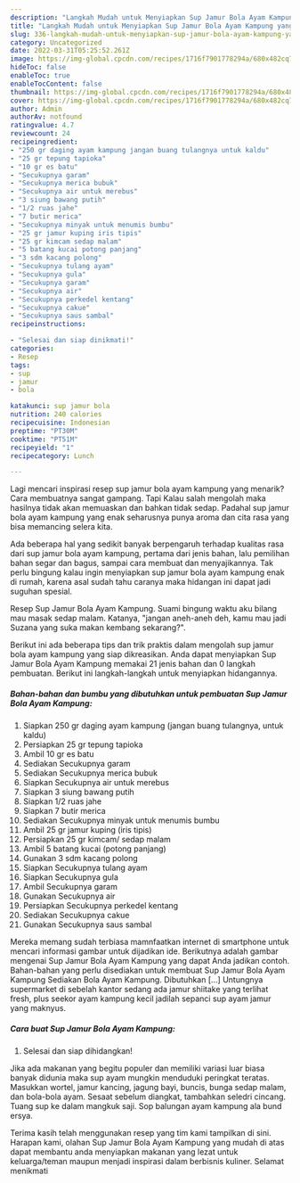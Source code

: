 ```yaml
---
description: "Langkah Mudah untuk Menyiapkan Sup Jamur Bola Ayam Kampung yang Bikin Ngiler, Buat Buka Puasa Lezat Sekali"
title: "Langkah Mudah untuk Menyiapkan Sup Jamur Bola Ayam Kampung yang Bikin Ngiler, Buat Buka Puasa Lezat Sekali"
slug: 336-langkah-mudah-untuk-menyiapkan-sup-jamur-bola-ayam-kampung-yang-bikin-ngiler-buat-buka-puasa-lezat-sekali
category: Uncategorized
date: 2022-03-31T05:25:52.261Z
image: https://img-global.cpcdn.com/recipes/1716f7901778294a/680x482cq70/sup-jamur-bola-ayam-kampung-foto-resep-utama.jpg
hideToc: false
enableToc: true
enableTocContent: false
thumbnail: https://img-global.cpcdn.com/recipes/1716f7901778294a/680x482cq70/sup-jamur-bola-ayam-kampung-foto-resep-utama.jpg
cover: https://img-global.cpcdn.com/recipes/1716f7901778294a/680x482cq70/sup-jamur-bola-ayam-kampung-foto-resep-utama.jpg
author: Admin
authorAv: notfound
ratingvalue: 4.7
reviewcount: 24
recipeingredient:
- "250 gr daging ayam kampung jangan buang tulangnya untuk kaldu"
- "25 gr tepung tapioka"
- "10 gr es batu"
- "Secukupnya garam"
- "Secukupnya merica bubuk"
- "Secukupnya air untuk merebus"
- "3 siung bawang putih"
- "1/2 ruas jahe"
- "7 butir merica"
- "Secukupnya minyak untuk menumis bumbu"
- "25 gr jamur kuping iris tipis"
- "25 gr kimcam sedap malam"
- "5 batang kucai potong panjang"
- "3 sdm kacang polong"
- "Secukupnya tulang ayam"
- "Secukupnya gula"
- "Secukupnya garam"
- "Secukupnya air"
- "Secukupnya perkedel kentang"
- "Secukupnya cakue"
- "Secukupnya saus sambal"
recipeinstructions:

- "Selesai dan siap dinikmati!"
categories:
- Resep
tags:
- sup
- jamur
- bola

katakunci: sup jamur bola 
nutrition: 240 calories
recipecuisine: Indonesian
preptime: "PT30M"
cooktime: "PT51M"
recipeyield: "1"
recipecategory: Lunch

---
```



Lagi mencari inspirasi resep sup jamur bola ayam kampung yang menarik? Cara membuatnya sangat gampang. Tapi Kalau salah mengolah maka hasilnya tidak akan memuaskan dan bahkan tidak sedap. Padahal sup jamur bola ayam kampung yang enak seharusnya punya aroma dan cita rasa yang bisa memancing selera kita.


Ada beberapa hal yang sedikit banyak berpengaruh terhadap kualitas rasa dari sup jamur bola ayam kampung, pertama dari jenis bahan, lalu pemilihan bahan segar dan bagus, sampai cara membuat dan menyajikannya. Tak perlu bingung kalau ingin menyiapkan sup jamur bola ayam kampung enak di rumah, karena asal sudah tahu caranya maka hidangan ini dapat jadi suguhan spesial.

Resep Sup Jamur Bola Ayam Kampung. Suami bingung waktu aku bilang mau masak sedap malam. Katanya, &#34;jangan aneh-aneh deh, kamu mau jadi Suzana yang suka makan kembang sekarang?&#34;.


Berikut ini ada beberapa tips dan trik praktis dalam mengolah sup jamur bola ayam kampung yang siap dikreasikan. Anda dapat menyiapkan Sup Jamur Bola Ayam Kampung memakai 21 jenis bahan dan 0 langkah pembuatan. Berikut ini langkah-langkah untuk menyiapkan hidangannya.

<!--inarticleads1-->

##### Bahan-bahan dan bumbu yang dibutuhkan untuk pembuatan Sup Jamur Bola Ayam Kampung:

1. Siapkan 250 gr daging ayam kampung (jangan buang tulangnya, untuk kaldu)
1. Persiapkan 25 gr tepung tapioka
1. Ambil 10 gr es batu
1. Sediakan Secukupnya garam
1. Sediakan Secukupnya merica bubuk
1. Siapkan Secukupnya air untuk merebus
1. Siapkan 3 siung bawang putih
1. Siapkan 1/2 ruas jahe
1. Siapkan 7 butir merica
1. Sediakan Secukupnya minyak untuk menumis bumbu
1. Ambil 25 gr jamur kuping (iris tipis)
1. Persiapkan 25 gr kimcam/ sedap malam
1. Ambil 5 batang kucai (potong panjang)
1. Gunakan 3 sdm kacang polong
1. Siapkan Secukupnya tulang ayam
1. Siapkan Secukupnya gula
1. Ambil Secukupnya garam
1. Gunakan Secukupnya air
1. Persiapkan Secukupnya perkedel kentang
1. Sediakan Secukupnya cakue
1. Gunakan Secukupnya saus sambal


Mereka memang sudah terbiasa mamnfaatkan internet di smartphone untuk mencari informasi gambar untuk dijadikan ide. Berikutnya adalah gambar mengenai Sup Jamur Bola Ayam Kampung yang dapat Anda jadikan contoh. Bahan-bahan yang perlu disediakan untuk membuat Sup Jamur Bola Ayam Kampung Sediakan Bola Ayam Kampung. Dibutuhkan […] Untungnya supermarket di sebelah kantor sedang ada jamur shiitake yang terlihat fresh, plus seekor ayam kampung kecil jadilah sepanci sup ayam jamur yang maknyus. 

<!--inarticleads2-->

##### Cara buat Sup Jamur Bola Ayam Kampung:


1. Selesai dan siap dihidangkan!

Jika ada makanan yang begitu populer dan memiliki variasi luar biasa banyak didunia maka sup ayam mungkin menduduki peringkat teratas. Masukkan wortel, jamur kancing, jagung bayi, buncis, bunga sedap malam, dan bola-bola ayam. Sesaat sebelum diangkat, tambahkan seledri cincang. Tuang sup ke dalam mangkuk saji. Sop balungan ayam kampung ala bund ersya. 

Terima kasih telah menggunakan resep yang tim kami tampilkan di sini. Harapan kami, olahan Sup Jamur Bola Ayam Kampung yang mudah di atas dapat membantu anda menyiapkan makanan yang lezat untuk keluarga/teman maupun menjadi inspirasi dalam berbisnis kuliner. Selamat menikmati
